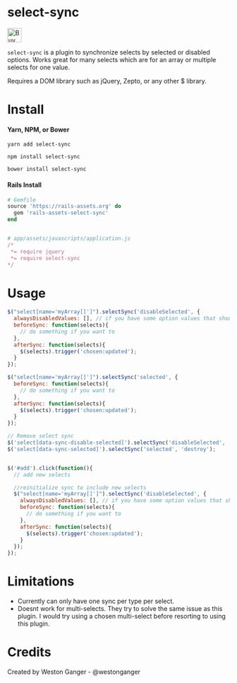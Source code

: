 # select-sync
<a href='https://ko-fi.com/A5071NK' target='_blank'><img height='32' style='border:0px;height:32px;' src='https://az743702.vo.msecnd.net/cdn/kofi1.png?v=a' border='0' alt='Buy Me a Coffee' /></a> 

`select-sync` is a plugin to synchronize selects by selected or disabled options. Works great for many selects which are for an array or multiple selects for one value.

Requires a DOM library such as jQuery, Zepto, or any other $ library.

# Install

#### Yarn, NPM, or Bower
```
yarn add select-sync

npm install select-sync

bower install select-sync
```

#### Rails Install
```ruby
# Gemfile
source 'https://rails-assets.org' do
  gem 'rails-assets-select-sync'
end


# app/assets/javascripts/application.js
/*
 *= require jquery
 *= require select-sync
*/
```

# Usage
```javascript
$("select[name='myArray[]']").selectSync('disableSelected', {
  alwaysDisabledValues: [], // if you have some option values that should always stay disabled
  beforeSync: function(selects){
    // do something if you want to 
  },
  afterSync: function(selects){
    $(selects).trigger('chosen:updated');
  }
});

$("select[name='myArray[]']").selectSync('selected', {
  beforeSync: function(selects){
    // do something if you want to 
  },
  afterSync: function(selects){
    $(selects).trigger('chosen:updated');
  }
});

// Remove select sync
$('select[data-sync-disable-selected]').selectSync('disableSelected', 'destroy');
$('select[data-sync-selected]').selectSync('selected', 'destroy');


$('#add').click(function(){
  // add new selects

  //reinitialize sync to include new selects
  $("select[name='myArray[]']").selectSync('disableSelected', {
    alwaysDisabledValues: [], // if you have some option values that should always stay disabled
    beforeSync: function(selects){
      // do something if you want to 
    },
    afterSync: function(selects){
      $(selects).trigger('chosen:updated');
    }
  });
});
```

# Limitations

* Currently can only have one sync per type per select.
* Doesnt work for multi-selects. They try to solve the same issue as this plugin. I would try using a chosen multi-select before resorting to using this plugin.

# Credits
Created by Weston Ganger - @westonganger
